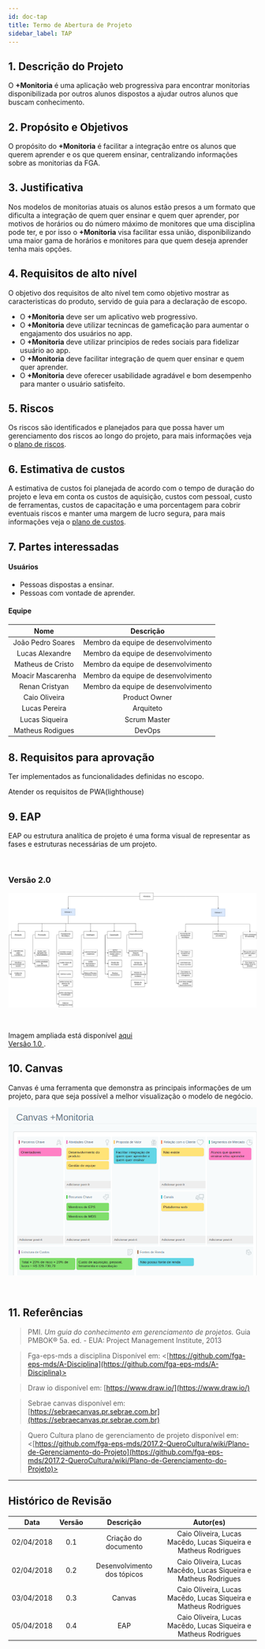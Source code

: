 ```yaml
---
id: doc-tap
title: Termo de Abertura de Projeto
sidebar_label: TAP
---
```


## 1. Descrição do Projeto

<p align="justify">

O **+Monitoria** é uma aplicação web progressiva para encontrar monitorias disponibilizada por outros alunos dispostos a ajudar outros alunos que buscam conhecimento.</p>

  

## 2. Propósito e Objetivos

<p align="justify">

O propósito do **+Monitoria** é facilitar a integração entre os alunos que querem aprender e os que querem ensinar, centralizando informações sobre as monitorias da FGA.
</p>

  

## 3. Justificativa

<p align="justify">

Nos modelos de monitorias atuais os alunos estão presos a um formato que dificulta a integração de quem quer ensinar e quem quer aprender, por motivos de horários ou do número máximo de monitores que uma disciplina pode ter, e por isso o **+Monitoria** visa facilitar essa união, disponibilizando uma maior gama de horários e monitores para que quem deseja aprender tenha mais opções.
</p>

## 4. Requisitos de alto nível

<p align="justify">

O objetivo dos requisitos de alto nível tem como objetivo mostrar as caracteristicas do produto, servido de guia para a declaração de escopo.

- O **+Monitoria** deve ser um aplicativo web progressivo.
- O **+Monitoria** deve utilizar tecnincas de gameficação para aumentar o engajamento dos usuários no app.
- O **+Monitoria** deve utilizar principios de redes sociais para fidelizar usuário ao app.
- O **+Monitoria** deve facilitar integração de quem quer ensinar e quem quer aprender.
- O **+Monitoria** deve oferecer usabilidade agradável e bom desempenho para manter o usuário satisfeito.
</p>

  

## 5. Riscos

<p align="justify">

Os riscos são identificados e planejados para que possa haver um gerenciamento dos riscos ao longo do projeto, para mais informações veja o  [plano de riscos](plano-riscos.md).   

</p>

  

## 6. Estimativa de custos

<p align="justify">

A estimativa de custos foi planejada de acordo com o tempo de duração do projeto e leva em conta os custos de aquisição, custos com pessoal, custo de ferramentas, custos de capacitação e uma porcentagem para cobrir eventuais riscos e manter uma margem de lucro segura, para mais informações veja o [plano de custos](plano-custos.md).
  

## 7. Partes interessadas

<p align="justify">

#### Usuários

- Pessoas dispostas a ensinar.
- Pessoas com vontade de aprender.

#### Equipe
|Nome|Descrição|
|:-------:|:-------:|
|João Pedro Soares |Membro da equipe de desenvolvimento|
|Lucas Alexandre|Membro da equipe de desenvolvimento|
|Matheus de Cristo|Membro da equipe de desenvolvimento|
|Moacir Mascarenha|Membro da equipe de desenvolvimento|
|Renan Cristyan|Membro da equipe de desenvolvimento|
|Caio Oliveira|Product Owner|
|Lucas Pereira|Arquiteto|
|Lucas Siqueira|Scrum Master|
|Matheus Rodigues|DevOps|
</p>

  

## 8. Requisitos para aprovação

<p align="justify">

Ter implementados as funcionalidades definidas no escopo.

Atender os requisitos de PWA(lighthouse)
</p>


## 9. EAP
EAP ou estrutura analítica de projeto é uma forma visual de representar as fases e estruturas necessárias de um projeto.

<br>

### Versão 2.0

![EAP](assets/EAP_versao_2.0.png)

<br>

Imagem ampliada está disponível [aqui](https://uploaddeimagens.com.br/images/002/080/087/full/EAP_versao_2.0.png?1556758805)<br>
[Versão 1.0 ](https://uploaddeimagens.com.br/images/002/019/629/full/EAP.png?1554523532).

## 10. Canvas
Canvas é uma ferramenta que demonstra as principais informações de um projeto, para que seja possível a melhor visualização o modelo de negócio. 
<br>

![Canvas](assets/canvas.png)

<br>  

## 11. Referências

  
> PMI. *Um guia do conhecimento em gerenciamento de projetos.* Guia PMBOK® 5a. ed. - EUA: Project Management Institute, 2013

> Fga-eps-mds a disciplina Disponível em:  <[https://github.com/fga-eps-mds/A-Disciplina](https://github.com/fga-eps-mds/A-Disciplina)>

> Draw io disponível em: [https://www.draw.io/](https://www.draw.io/)

> Sebrae canvas disponível em: [https://sebraecanvas.pr.sebrae.com.br](https://sebraecanvas.pr.sebrae.com.br)

> Quero Cultura plano de gerenciamento de projeto disponível em: <[https://github.com/fga-eps-mds/2017.2-QueroCultura/wiki/Plano-de-Gerenciamento-do-Projeto](https://github.com/fga-eps-mds/2017.2-QueroCultura/wiki/Plano-de-Gerenciamento-do-Projeto)>
___

  

## Histórico de Revisão

| Data | Versão | Descrição | Autor(es) |
|:--:|:--:|:--:|:--:|
| 02/04/2018 | 0.1 | Criação do documento | Caio Oliveira, Lucas Macêdo, Lucas Siqueira e Matheus Rodrigues |
| 02/04/2018 | 0.2 | Desenvolvimento dos tópicos | Caio Oliveira, Lucas Macêdo, Lucas Siqueira e Matheus Rodrigues|
| 03/04/2018 | 0.3 | Canvas | Caio Oliveira, Lucas Macêdo, Lucas Siqueira e Matheus Rodrigues |
| 05/04/2018 | 0.4 | EAP | Caio Oliveira, Lucas Macêdo, Lucas Siqueira e Matheus Rodrigues |


